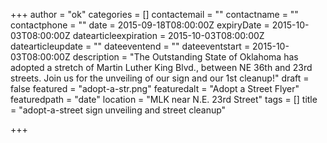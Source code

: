 +++
author = "ok"
categories = []
contactemail = ""
contactname = ""
contactphone = ""
date = 2015-09-18T08:00:00Z
expiryDate = 2015-10-03T08:00:00Z
datearticleexpiration = 2015-10-03T08:00:00Z
datearticleupdate = ""
dateeventend = ""
dateeventstart = 2015-10-03T08:00:00Z
description = "The Outstanding State of Oklahoma has adopted a stretch of Martin Luther King Blvd., between NE 36th and 23rd streets. Join us for the unveiling of our sign and our 1st cleanup!"
draft = false
featured = "adopt-a-str.png"
featuredalt = "Adopt a Street Flyer"
featuredpath = "date"
location = "MLK near N.E. 23rd Street"
tags = []
title = "adopt-a-street sign unveiling and street cleanup"

+++

